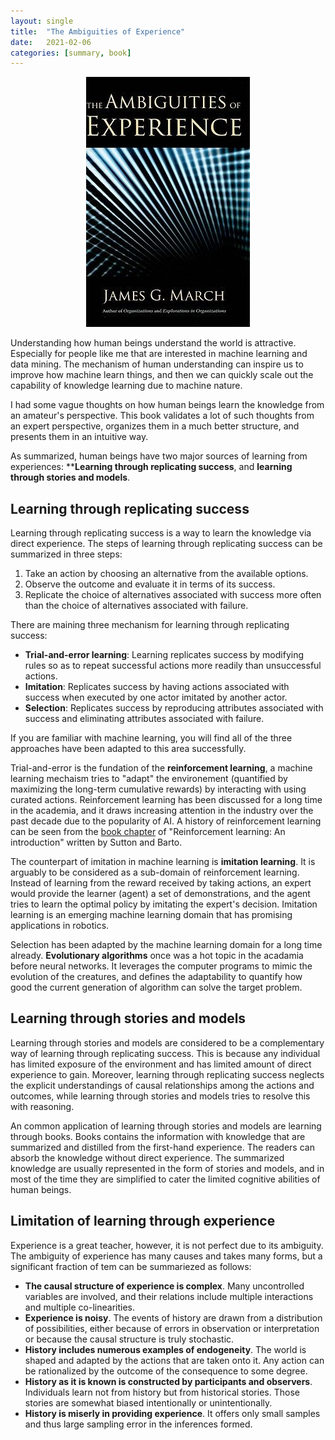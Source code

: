 ```yaml
---
layout: single
title:  "The Ambiguities of Experience"
date:   2021-02-06
categories: [summary, book]
---
```


<p align="center">
    <img src="/assets/images/2021-02-06-the-ambiguities-of-experience/the-ambiguities-of-experience.jpg" alt="drawing"/>
</p>

Understanding how human beings understand the world is attractive. Especially for people like me that are interested in machine learning and data mining. The mechanism of human understanding can inspire us to improve how machine learn things, and then we can quickly scale out the capability of knowledge learning due to machine nature.

I had some vague thoughts on how human beings learn the knowledge from an amateur's perspective. This book validates a lot of such thoughts from an expert perspective, organizes them in a much better structure, and presents them in an intuitive way.

As summarized, human beings have two major sources of learning from experiences: ****Learning through replicating success**, and **learning through stories and models**.

## Learning through replicating success
Learning through replicating success is a way to learn the knowledge via direct experience. The steps of learning through replicating success can be summarized in three steps:
1. Take an action by choosing an alternative from the available options.
2. Observe the outcome and evaluate it in terms of its success.
3. Replicate the choice of alternatives associated with success more often than the choice of alternatives associated with failure.

There are maining three mechanism for learning through replicating success:
* **Trial-and-error learning**: Learning replicates success by modifying rules so as to repeat successful actions more readily than unsuccessful actions.
* **Imitation**: Replicates success by having actions associated with success when executed by one actor imitated by another actor.
* **Selection**: Replicates success by reproducing attributes associated with success and eliminating attributes associated with failure.

If you are familiar with machine learning, you will find all of the three approaches have been adapted to this area successfully. 

Trial-and-error is the fundation of the **reinforcement learning**, a machine learning mechaism tries to "adapt" the environement (quantified by maximizing the long-term cumulative rewards) by interacting with using curated actions. Reinforcement learning has been discussed for a long time in the academia, and it draws increasing attention in the industry over the past decade due to the popularity of AI. A history of reinforcement learning can be seen from the [book chapter](http://incompleteideas.net/book/first/ebook/node12.html) of "Reinforcement learning: An introduction" written by Sutton and Barto.

The counterpart of imitation in machine learning is **imitation learning**. It is arguably to be considered as a sub-domain of reinforcement learning. Instead of learning from the reward received by taking actions, an expert would provide the learner (agent) a set of demonstrations, and the agent tries to learn the optimal policy by imitating the expert's decision. Imitation learning is an emerging machine learning domain that has promising applications in robotics.

Selection has been adapted by the machine learning domain for a long time already. **Evolutionary algorithms** once was a hot topic in the acadamia before neural networks. It leverages the computer programs to mimic the evolution of the creatures, and defines the adaptability to quantify how good the current generation of algorithm can solve the target problem. 

## Learning through stories and models
Learning through stories and models are considered to be a complementary way of learning through replicating success. This is because any individual has limited exposure of the environment and has limited amount of direct experience to gain. Moreover, learning through replicating success neglects the explicit understandings of causal relationships among the actions and outcomes, while learning through stories and models tries to resolve this with reasoning.

An common application of learning through stories and models are learning through books. Books contains the information with knowledge that are summarized and distilled from the first-hand experience. The readers can absorb the knowledge without direct experience. The summarized knowledge are usually represented in the form of stories and models, and in most of the time they are simplified to cater the limited cognitive abilities of human beings.

## Limitation of learning through experience
Experience is a great teacher, however, it is not perfect due to its ambiguity. The ambiguity of experience has many causes and takes many forms, but a significant fraction of tem can be summariezed as follows:

* **The causal structure of experience is complex**. Many uncontrolled variables are involved, and their relations include multiple interactions and multiple co-linearities.
* **Experience is noisy**. The events of history are drawn from a distribution of possibilities, either because of errors in observation or interpretation or because the causal structure is truly stochastic.
* **History includes numerous examples of endogeneity**. The world is shaped and adapted by the actions that are taken onto it. Any action can be rationalized by the outcome of the consequence to some degree.
* **History as it is known is constructed by participants and observers**. Individuals learn not from history but from historical stories. Those stories are somewhat biased intentionally or unintentionally.
* **History is miserly in providing experience**. It offers only small samples and thus large sampling error in the inferences formed.